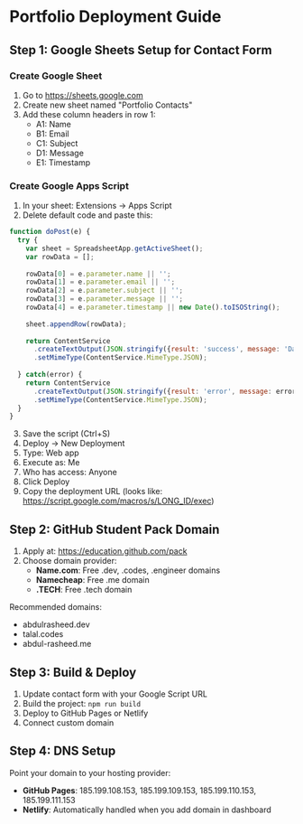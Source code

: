 # Portfolio Deployment Guide

## Step 1: Google Sheets Setup for Contact Form

### Create Google Sheet
1. Go to https://sheets.google.com
2. Create new sheet named "Portfolio Contacts"
3. Add these column headers in row 1:
   - A1: Name
   - B1: Email  
   - C1: Subject
   - D1: Message
   - E1: Timestamp

### Create Google Apps Script
1. In your sheet: Extensions → Apps Script
2. Delete default code and paste this:

```javascript
function doPost(e) {
  try {
    var sheet = SpreadsheetApp.getActiveSheet();
    var rowData = [];
    
    rowData[0] = e.parameter.name || '';
    rowData[1] = e.parameter.email || '';
    rowData[2] = e.parameter.subject || '';
    rowData[3] = e.parameter.message || '';
    rowData[4] = e.parameter.timestamp || new Date().toISOString();
    
    sheet.appendRow(rowData);
    
    return ContentService
      .createTextOutput(JSON.stringify({result: 'success', message: 'Data saved successfully'}))
      .setMimeType(ContentService.MimeType.JSON);
      
  } catch(error) {
    return ContentService
      .createTextOutput(JSON.stringify({result: 'error', message: error.toString()}))
      .setMimeType(ContentService.MimeType.JSON);
  }
}
```

3. Save the script (Ctrl+S)
4. Deploy → New Deployment
5. Type: Web app
6. Execute as: Me  
7. Who has access: Anyone
8. Click Deploy
9. Copy the deployment URL (looks like: https://script.google.com/macros/s/LONG_ID/exec)

## Step 2: GitHub Student Pack Domain

1. Apply at: https://education.github.com/pack
2. Choose domain provider:
   - **Name.com**: Free .dev, .codes, .engineer domains
   - **Namecheap**: Free .me domain
   - **.TECH**: Free .tech domain

Recommended domains:
- abdulrasheed.dev
- talal.codes
- abdul-rasheed.me

## Step 3: Build & Deploy

1. Update contact form with your Google Script URL
2. Build the project: `npm run build`
3. Deploy to GitHub Pages or Netlify
4. Connect custom domain

## Step 4: DNS Setup

Point your domain to your hosting provider:
- **GitHub Pages**: 185.199.108.153, 185.199.109.153, 185.199.110.153, 185.199.111.153
- **Netlify**: Automatically handled when you add domain in dashboard